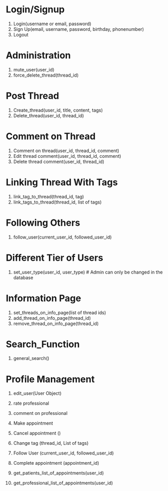 
# Login/Signup
1. Login(username or email, password)
2. Sign Up(email, username, password, birthday, phonenumber)
3. Logout 

# Administration
1. mute_user(user_id)
2. force_delete_thread(thread_id)

# Post Thread
1. Create_thread(user_id, title, content, tags)
2. Delete_thread(user_id, thread_id)

# Comment on Thread
1. Comment on thread(user_id, thread_id, comment)
2. Edit thread comment(user_id, thread_id, comment)
3. Delete thread comment(user_id, thread_id)

# Linking Thread With Tags
1. link_tag_to_thread(thread_id, tag)
2. link_tags_to_thread(thread_id, list of tags)

# Following Others
1. follow_user(current_user_id, followed_user_id)

# Different Tier of Users
1. set_user_type(user_id, user_type) # Admin can only be changed in the database

# Information Page
1. set_threads_on_info_page(list of thread ids)
2. add_thread_on_info_page(thread_id)
3. remove_thread_on_info_page(thread_id)

# Search_Function
1. general_search()

# Profile Management
1. edit_user(User Object)

10. rate professional
11. comment on professional
12. Make appointment
13. Cancel appointment ()
14. Change tag (thread_id, List of tags)
15. Follow User (current_user_id, followed_user_id)
16. Complete appointment (appointment_id)
17. get_patients_list_of_appointments(user_id)
18. get_professional_list_of_appointments(user_id)
